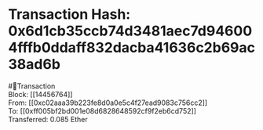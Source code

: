 
Transaction Hash: 0x6d1cb35ccb74d3481aec7d946004fffb0ddaff832dacba41636c2b69ac38ad6b
====================================================================================
  
#💸Transaction  
Block: [[14456764]]  
From: [[0xc02aaa39b223fe8d0a0e5c4f27ead9083c756cc2]]  
To: [[0xff005bf2bd001e08d6828648592cf9f2eb6cd752]]  
Transferred: 0.085 Ether